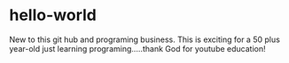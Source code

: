 # hello-world
New to this git hub and programing business.
This is exciting for a 50 plus year-old just learning programing.....thank God for youtube education!
